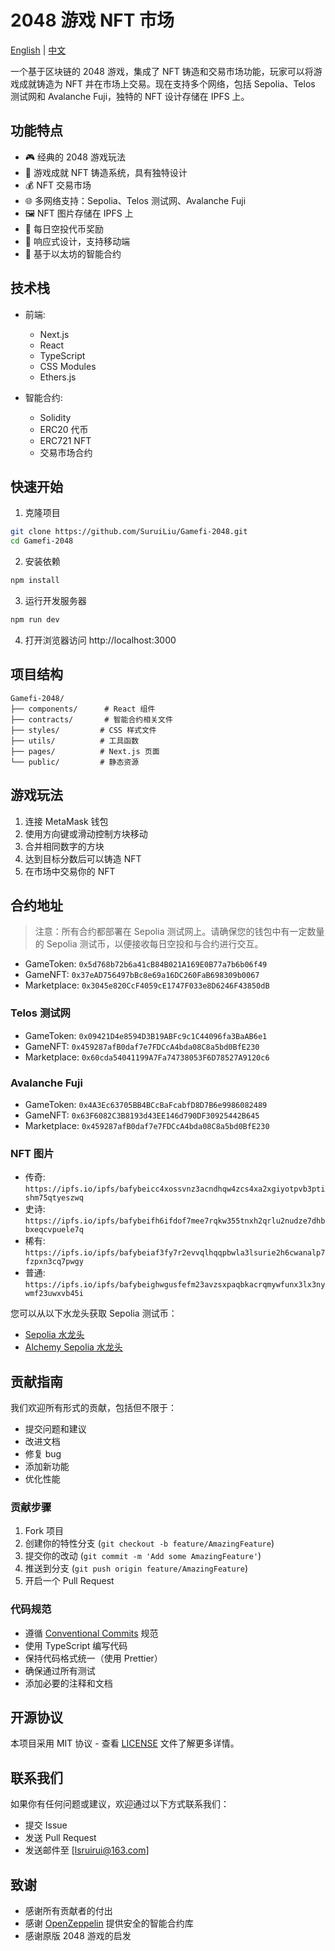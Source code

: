 # 2048 游戏 NFT 市场

[English](README.md) | [中文](README_CN.md)

一个基于区块链的 2048 游戏，集成了 NFT 铸造和交易市场功能，玩家可以将游戏成就铸造为 NFT 并在市场上交易。现在支持多个网络，包括 Sepolia、Telos 测试网和 Avalanche Fuji，独特的 NFT 设计存储在 IPFS 上。

## 功能特点

- 🎮 经典的 2048 游戏玩法
- 🎨 游戏成就 NFT 铸造系统，具有独特设计
- 💰 NFT 交易市场
- 🌐 多网络支持：Sepolia、Telos 测试网、Avalanche Fuji
- 🖼️ NFT 图片存储在 IPFS 上
- 🎁 每日空投代币奖励
- 📱 响应式设计，支持移动端
- 🔗 基于以太坊的智能合约

## 技术栈

- 前端:
  - Next.js
  - React
  - TypeScript
  - CSS Modules
  - Ethers.js

- 智能合约:
  - Solidity
  - ERC20 代币
  - ERC721 NFT
  - 交易市场合约

## 快速开始

1. 克隆项目
```bash
git clone https://github.com/SuruiLiu/Gamefi-2048.git
cd Gamefi-2048
```

2. 安装依赖
```bash
npm install
```

3. 运行开发服务器
```bash
npm run dev
```

4. 打开浏览器访问 http://localhost:3000

## 项目结构

```
Gamefi-2048/
├── components/      # React 组件
├── contracts/       # 智能合约相关文件
├── styles/         # CSS 样式文件
├── utils/          # 工具函数
├── pages/          # Next.js 页面
└── public/         # 静态资源
```

## 游戏玩法

1. 连接 MetaMask 钱包
2. 使用方向键或滑动控制方块移动
3. 合并相同数字的方块
4. 达到目标分数后可以铸造 NFT
5. 在市场中交易你的 NFT

## 合约地址

> 注意：所有合约都部署在 Sepolia 测试网上。请确保您的钱包中有一定数量的 Sepolia 测试币，以便接收每日空投和与合约进行交互。

- GameToken: `0x5d768b72b6a41cB84B021A169E0B77a7b6b06f49`
- GameNFT: `0x37eAD756497bBc8e69a16DC260FaB698309b0067`
- Marketplace: `0x3045e820CcF4059cE1747F033e8D6246F43850dB`

### Telos 测试网
- GameToken: `0x09421D4e8594D3B19ABFc9c1C44096fa3BaAB6e1`
- GameNFT: `0x459287afB0daf7e7FDCcA4bda08C8a5bd0BfE230`
- Marketplace: `0x60cda54041199A7Fa74738053F6D78527A9120c6`

### Avalanche Fuji
- GameToken: `0x4A3Ec63705BB4BCcBaFcabfD8D7B6e9986082489`
- GameNFT: `0x63F6082C3B8193d43EE146d790DF30925442B645`
- Marketplace: `0x459287afB0daf7e7FDCcA4bda08C8a5bd0BfE230`

### NFT 图片
- 传奇: `https://ipfs.io/ipfs/bafybeicc4xossvnz3acndhqw4zcs4xa2xgiyotpvb3ptishm75qtyeszwq`
- 史诗: `https://ipfs.io/ipfs/bafybeifh6ifdof7mee7rqkw355tnxh2qrlu2nudze7dhbbxeqcvpuele7q`
- 稀有: `https://ipfs.io/ipfs/bafybeiaf3fy7r2evvqlhqqpbwla3lsurie2h6cwanalp7fzpxn3cq7pwgy`
- 普通: `https://ipfs.io/ipfs/bafybeighwgusfefm23avzsxpaqbkacrqmywfunx3lx3nywmf23uwxvb45i`

您可以从以下水龙头获取 Sepolia 测试币：
- [Sepolia 水龙头](https://www.alchemy.com/faucets/ethereum-sepolia)
- [Alchemy Sepolia 水龙头](https://faucets.chain.link/sepolia)

## 贡献指南

我们欢迎所有形式的贡献，包括但不限于：

- 提交问题和建议
- 改进文档
- 修复 bug
- 添加新功能
- 优化性能

### 贡献步骤

1. Fork 项目
2. 创建你的特性分支 (`git checkout -b feature/AmazingFeature`)
3. 提交你的改动 (`git commit -m 'Add some AmazingFeature'`)
4. 推送到分支 (`git push origin feature/AmazingFeature`)
5. 开启一个 Pull Request

### 代码规范

- 遵循 [Conventional Commits](https://www.conventionalcommits.org/) 规范
- 使用 TypeScript 编写代码
- 保持代码格式统一（使用 Prettier）
- 确保通过所有测试
- 添加必要的注释和文档

## 开源协议

本项目采用 MIT 协议 - 查看 [LICENSE](LICENSE) 文件了解更多详情。

## 联系我们

如果你有任何问题或建议，欢迎通过以下方式联系我们：

- 提交 Issue
- 发送 Pull Request
- 发送邮件至 [lsruirui@163.com]

## 致谢

- 感谢所有贡献者的付出
- 感谢 [OpenZeppelin](https://openzeppelin.com/) 提供安全的智能合约库
- 感谢原版 2048 游戏的启发 